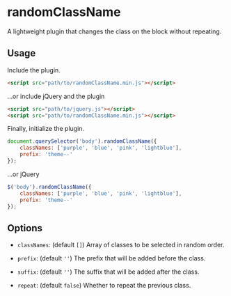 # randomClassName

A lightweight plugin that changes the class on the block without repeating.

## Usage

Include the plugin.

```html
<script src="path/to/randomClassName.min.js"></script>
```

...or include jQuery and the plugin

```html
<script src="path/to/jquery.js"></script>
<script src="path/to/randomClassName.min.js"></script>
```

Finally, initialize the plugin.

```javascript
document.querySelector('body').randomClassName({
    classNames: ['purple', 'blue', 'pink', 'lightblue'],
    prefix: 'theme--'
});
```

...or jQuery

```javascript
$('body').randomClassName({
    classNames: ['purple', 'blue', 'pink', 'lightblue'],
    prefix: 'theme--'
});
```

## Options

- `classNames`: (default `[]`) Array of classes to be selected in random order.

- `prefix`: (default `''`) The prefix that will be added before the class.

- `suffix`: (default `''`) The suffix that will be added after the class.

- `repeat`: (default `false`) Whether to repeat the previous class.
